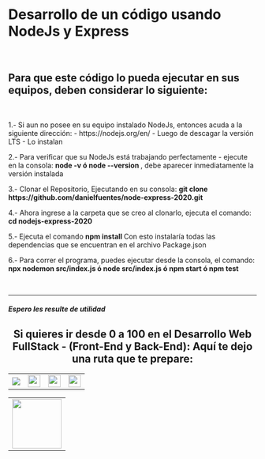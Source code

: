 <h1>Desarrollo de un código usando NodeJs y Express</h1>
<br>
<h2>Para que este código lo pueda ejecutar en sus equipos, deben considerar lo siguiente: </h2>
<br>
<p>1.- Si aun no posee en su equipo instalado NodeJs, entonces acuda a la siguiente dirección: - https://nodejs.org/en/  - Luego de descagar la versión LTS - Lo instalan </p>
<p>2.- Para verificar que su NodeJs está trabajando perfectamente - ejecute en la consola: <strong>node -v ó node --version </strong>, debe aparecer inmediatamente la versión instalada   <p>
<p>3.- Clonar el Repositorio, Ejecutando en su consola: <strong>git clone https://github.com/danielfuentes/node-express-2020.git</strong> <p>
<p>4.- Ahora ingrese a la carpeta que se creo al clonarlo, ejecuta el comando: <strong>cd nodejs-express-2020 </strong> <p>
<p>5.- Ejecuta el comando <strong>npm install </strong> Con esto instalaría todas las dependencias que se encuentran en el archivo Package.json <p>
<p>6.- Para correr el programa, puedes ejecutar desde la consola, el comando: <strong> npx nodemon src/index.js    ó  node src/index.js  ó npm start ó npm test</strong> <p>
<br>
<hr>
<h5>Espero les resulte de utilidad</h5>

<h2 style="text-align:center">Si quieres ir desde 0 a 100 en el <strong>Desarrollo Web FullStack</strong> - (Front-End y Back-End): Aquí te dejo una ruta que te prepare:</h2>
<table>
  <tr>
    <td>
      <a href="https://cedavilu.com/curso-desarrollo-web-detalle.html" target="_blank"> <img src="https://cedavilu.com/assets/img/cursos/cursos-1.png" > </a>      
    </td>
    <td>
       <a href="https://cedavilu.com/curso-javascript-detalle.html" target="_blank"><img style="width:25" src="https://cedavilu.com/assets/img/cursos/cursos-2.png" ></a>      
    </td>
    <td>
      <a href= "https://cedavilu.com/curso-javascript-avanzado-detalle.html" target="_blank"><img style="width:25" src="https://cedavilu.com/assets/img/cursos/cursos-3.png" ></a>
    </td>
    <td>
    <a href="https://cedavilu.com/curso-nodejs-detalle.html" target="_blank"> <img style="width:25" src="https://cedavilu.com/assets/img/cursos/cursos-4.png" ></a>
    </td>
  </tr>
</table>

<table>
  <tr>  
    <td>
       <a href= "https://cedavilu.com/" target="_blank"> <img style="width: 100" src="https://adanielf.files.wordpress.com/2020/04/frase-daniel-fuentes.jpg"></a>
    </td> 
  </tr>
</table>


